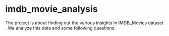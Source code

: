 # imdb_movie_analysis
The project is about finding out the various insights in IMDB_Movies dataset .  We analyze this data and some following questions.
